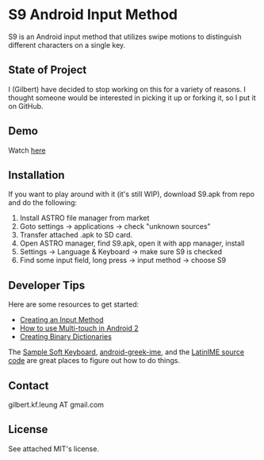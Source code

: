 # S9 Android Input Method #
S9 is an Android input method that utilizes swipe motions to distinguish different characters on a single key.

## State of Project ##
I (Gilbert) have decided to stop working on this for a variety of reasons. I thought someone would be interested in picking it up or forking it, so I put it on GitHub.

## Demo ##
Watch [here](http://www.youtube.com/watch?v=0d1Frz6l4OU "Demo")

## Installation ##
If you want to play around with it (it's still WIP), download S9.apk from repo and do the following:

1. Install ASTRO file manager from market
2. Goto settings -> applications -> check "unknown sources"
3. Transfer attached .apk to SD card.
4. Open ASTRO manager, find S9.apk, open it with app manager, install
5. Settings -> Language & Keyboard -> make sure S9 is checked
6. Find some input field, long press -> input method -> choose S9

## Developer Tips ##
Here are some resources to get started:

* [Creating an Input Method](http://android-developers.blogspot.com/2009/04/creating-input-method.html "Creating an Input Method")
* [How to use Multi-touch in Android 2](http://www.zdnet.com/blog/burnette/how-to-use-multi-touch-in-android-2/1747?tag=col1;post-1847 "How to use Multi-touch in Android 2")
* [Creating Binary Dictionaries](http://code.google.com/p/softkeyboard/wiki/BinaryDictionaries "Creating Binary Dictionaries")

The [Sample Soft Keyboard](http://developer.android.com/resources/samples/SoftKeyboard/index.html "Sample Soft Keyboard"), [android-greek-ime](http://code.google.com/p/android-greek-ime/ "android-greek-ime"), and the [LatinIME source code](http://android.git.kernel.org/?p=platform/packages/inputmethods/LatinIME.git;a=tree "LatinIME Source Code") are great places to figure out how to do things.

## Contact ##
gilbert.kf.leung AT gmail.com

## License ##
See attached MIT's license.
